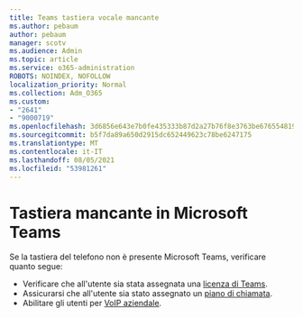 ```yaml
---
title: Teams tastiera vocale mancante
ms.author: pebaum
author: pebaum
manager: scotv
ms.audience: Admin
ms.topic: article
ms.service: o365-administration
ROBOTS: NOINDEX, NOFOLLOW
localization_priority: Normal
ms.collection: Adm_O365
ms.custom:
- "2641"
- "9000719"
ms.openlocfilehash: 3d6856e643e7b0fe435333b87d2a27b76f8e3763be676554819d0147a352273f
ms.sourcegitcommit: b5f7da89a650d2915dc652449623c78be6247175
ms.translationtype: MT
ms.contentlocale: it-IT
ms.lasthandoff: 08/05/2021
ms.locfileid: "53981261"
---
```

# <a name="dial-pad-is-missing-in-microsoft-teams"></a>Tastiera mancante in Microsoft Teams 

Se la tastiera del telefono non è presente Microsoft Teams, verificare quanto segue:

- Verificare che all'utente sia stata assegnata una [licenza di Teams](https://docs.microsoft.com/MicrosoftTeams/assign-teams-licenses).
- Assicurarsi che all'utente sia stato assegnato un [piano di chiamata](https://docs.microsoft.com/MicrosoftTeams/calling-plan-landing-page).
- Abilitare gli utenti per [VoIP aziendale](https://docs.microsoft.com/skypeforbusiness/skype-for-business-hybrid-solutions/plan-your-phone-system-cloud-pbx-solution/enable-users-for-enterprise-voice-online-and-phone-system-voicemail#to-enable-your-users-for-phone-system-in-office-365-voice-and-voicemail).
